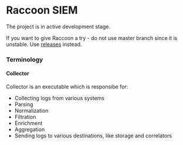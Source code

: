 # Raccoon SIEM
The project is in active development stage.

If you want to give Raccoon a try - do not use master branch since it is unstable. 
Use [releases](https://github.com/tephrocactus/raccoon-siem/releases) instead.

### Terminology

#### Collector
Collector is an executable which is responsibe for:
* Collecting logs from various systems
* Parsing
* Normalization
* Filtration
* Enrichment
* Aggregation
* Sending logs to various destinations, like storage and correlators

